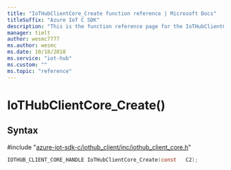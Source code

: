 ```yaml
---                             
title: "IoTHubClientCore_Create function reference | Microsoft Docs" 
titleSuffix: "Azure IoT C SDK"            
description: "This is the function reference page for the IoTHubClientCore_Create() function in the Azure IoT C SDK. This SDK is used with Azure IoT Hub and Azure IoT Hub Device Provisioning Service"            
manager: timlt                 
author: wesmc7777              
ms.author: wesmc               
ms.date: 10/18/2018                    
ms.service: "iot-hub"             
ms.custom: ""                
ms.topic: "reference"        
---                            
```


# IoTHubClientCore_Create()

## Syntax

\#include "[azure-iot-sdk-c/iothub_client/inc/iothub_client_core.h](../iothub-client-core-h.md)"  
```C
IOTHUB_CLIENT_CORE_HANDLE IoTHubClientCore_Create(const   C2);
```

